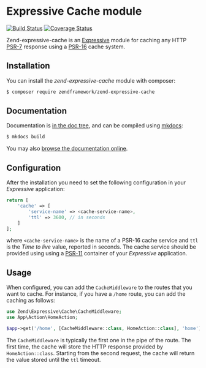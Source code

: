 # Expressive Cache module

[![Build Status](https://secure.travis-ci.org/ezimuel/zend-expressive-cache.svg?branch=master)](https://secure.travis-ci.org/ezimuel/zend-expressive-cache)
[![Coverage Status](https://coveralls.io/repos/github/ezimuel/zend-expressive-cache/badge.svg?branch=master)](https://coveralls.io/github/ezimuel/zend-expressive-cache?branch=master)

Zend-expressive-cache is an [Expressive](https://github.com/zendframework/zend-expressive)
module for caching any HTTP [PSR-7](http://www.php-fig.org/psr/psr-7/) response
using a [PSR-16](http://www.php-fig.org/psr/psr-16/) cache system.

## Installation

You can install the *zend-expressive-cache* module with composer:

```bash
$ composer require zendframework/zend-expressive-cache
```

## Documentation

Documentation is [in the doc tree](doc/book/), and can be compiled using [mkdocs](http://www.mkdocs.org):

```bash
$ mkdocs build
```

You may also [browse the documentation online](https://docs.zendframework.com/problem-details/).

## Configuration

After the installation you need to set the following configuration in your
*Expressive* application:

```php
return [
    'cache' => [
        'service-name' => <cache-service-name>,
        'ttl' => 3600, // in seconds
    ]
];
```

where `<cache-service-name>` is the name of a PSR-16 cache service and `ttl` is
the *Time to live* value, reported in seconds.
The cache service should be provided using using a [PSR-11](https://github.com/php-fig/container)
container of your *Expressive* application.

## Usage

When configured, you can add the `CacheMiddleware` to the routes that you
want to cache. For instance, if you have a `/home` route, you can add the
caching as follows:

```php
use Zend\Expressive\Cache\CacheMiddleware;
use App\Action\HomeAction;

$app->get('/home', [CacheMiddleware::class, HomeAction::class], 'home');
```

The `CacheMiddleware` is typically the first one in the pipe of the route. The
first time, the cache will store the HTTP response provided by `HomeAction::class`.
Starting from the second request, the cache will return the value stored until
the `ttl` timeout.

